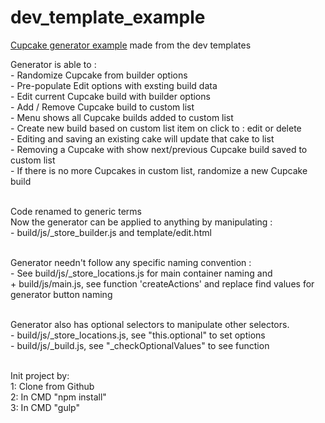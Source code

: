 # dev_template_example
<a target="_blank" href="http://www.ckbar.co.za/dev_template/">Cupcake generator example</a> made from the dev templates

Generator is able to :<br>
	- Randomize Cupcake from builder options<br>
	- Pre-populate Edit options with exsting build data<br>
	- Edit current Cupcake build with builder options<br>
	- Add / Remove Cupcake build to custom list<br>
	- Menu shows all Cupcake builds added to custom list<br>
	- Create new build based on custom list item on click to : edit or delete<br>
	- Editing and saving an existing cake will update that cake to list<br>
	- Removing a Cupcake with show next/previous Cupcake build saved to custom list<br>
	- If there is no more Cupcakes in custom list, randomize a new Cupcake build<br><br>


Code renamed to generic terms<br>
Now the generator can be applied to anything by manipulating :<br>
	- build/js/_store_builder.js and template/edit.html<br><br>

Generator needn't follow any specific naming convention :<br>
	- See build/js/_store_locations.js for main container naming and<br>
		+ build/js/main.js, see function 'createActions' and replace find values for generator button naming<br><br>

Generator also has optional selectors to manipulate other selectors.<br>
	- build/js/_store_locations.js, see "this.optional" to set options<br>
	- build/js/_build.js, see "_checkOptionalValues" to see function<br><br>

Init project by:<br>
	1: Clone from Github<br>
	2: In CMD "npm install"<br>
	3: In CMD "gulp"